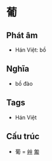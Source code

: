 # 葡

## Phát âm
* Hán Việt: bồ

## Nghĩa
* bồ đào

## Tags
* Hán Việt

## Cấu trúc
* 葡 = [艸](艸.md) [匍](匍.md)

<script>window.HANZI_FIELD='葡';</script>